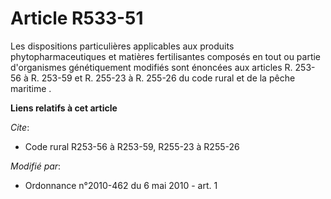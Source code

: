 # Article R533-51

Les dispositions particulières applicables aux produits phytopharmaceutiques et matières fertilisantes composés en tout ou
partie d'organismes génétiquement modifiés sont énoncées aux articles R. 253-56 à R. 253-59 et R. 255-23 à R. 255-26 du code
rural et de la pêche maritime .

**Liens relatifs à cet article**

_Cite_:

  - Code rural R253-56 à R253-59, R255-23 à R255-26

_Modifié par_:

  - Ordonnance n°2010-462 du 6 mai 2010 - art. 1
